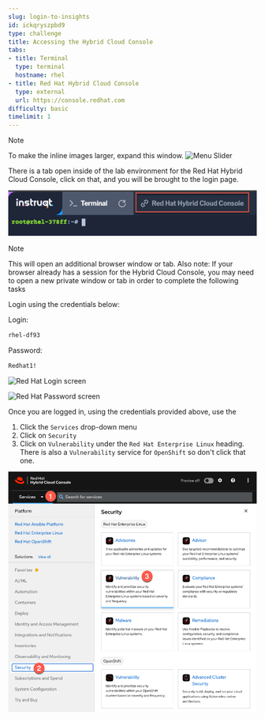 ```yaml
---
slug: login-to-insights
id: ickqryszpbd9
type: challenge
title: Accessing the Hybrid Cloud Console
tabs:
- title: Terminal
  type: terminal
  hostname: rhel
- title: Red Hat Hybrid Cloud Console
  type: external
  url: https://console.redhat.com
difficulty: basic
timelimit: 1
---
```

> [!NOTE]
> To make the inline images larger, expand this window. ![Menu Slider](../assets/slider.png)

There is a tab open inside of the lab environment for the Red Hat Hybrid Cloud Console, click on that, and you will be brought to the login page.

![](../assets/hcc_tab.png)

> [!NOTE]
> This will open an additional browser window or tab. Also note: If your browser already has a session for the Hybrid Cloud Console, you may need to open a new private window or tab in order to complete the following tasks

Login using the credentials below:

Login:

```bash
rhel-df93
```

Password:

```bash
Redhat1!
```

![Red Hat Login screen](../assets/cloud-console-login.png)

![Red Hat Password screen](../assets/cloud-console-login-pass.png)

Once you are logged in, using the credentials provided above, use the

1) Click the `Services` drop-down menu
2) Click on `Security`
3) Click on `Vulnerability` under the `Red Hat Enterprise Linux` heading. There is also a `Vulnerability` service for `OpenShift` so don't click that one.

![Hybrid Cloud Console CVEs](../assets/cve_menu.png)

